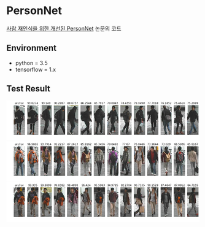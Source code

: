 # PersonNet

[사람 재인식을 위한 개선된 PersonNet](https://www.kci.go.kr/kciportal/ci/sereArticleSearch/ciSereArtiView.kci?sereArticleSearchBean.artiId=ART002546031) 논문의 코드

## Environment
* python = 3.5   
* tensorflow = 1.x

## Test Result
<p align="center">
  <img src="readme/result_1.png" alt="model" style="width:800px;"/>
  <img src="readme/result_2.png" alt="model" style="width:800px;"/>
  <img src="readme/result_3.png" alt="model" style="width:800px;"/>
</p>   
